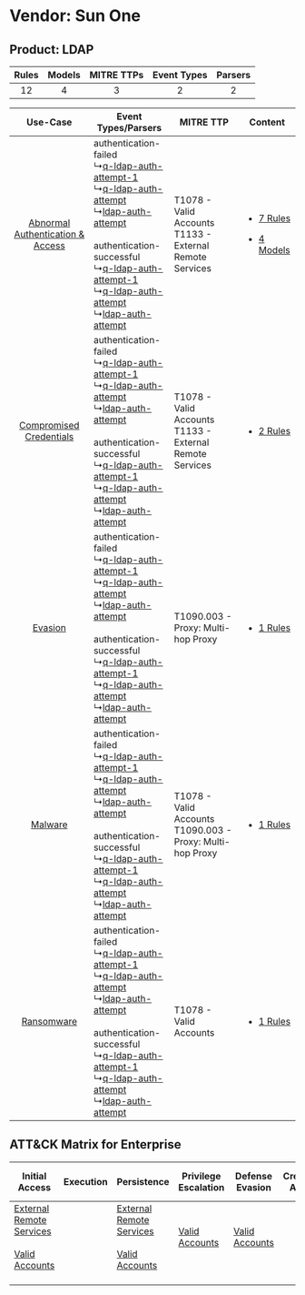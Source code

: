 Vendor: Sun One
===============
Product: LDAP
-------------
| Rules | Models | MITRE TTPs | Event Types | Parsers |
|:-----:|:------:|:----------:|:-----------:|:-------:|
|  12   |   4    |     3      |      2      |    2    |

|    Use-Case    | Event Types/Parsers    | MITRE TTP    | Content    |
|:----:| ---- | ---- | ---- |
| [Abnormal Authentication & Access](../../../UseCases/uc_abnormal_authentication_&_access.md) |  authentication-failed<br> ↳[q-ldap-auth-attempt-1](Ps/pC_qldapauthattempt1.md)<br> ↳[q-ldap-auth-attempt](Ps/pC_qldapauthattempt.md)<br> ↳[ldap-auth-attempt](Ps/pC_ldapauthattempt.md)<br><br> authentication-successful<br> ↳[q-ldap-auth-attempt-1](Ps/pC_qldapauthattempt1.md)<br> ↳[q-ldap-auth-attempt](Ps/pC_qldapauthattempt.md)<br> ↳[ldap-auth-attempt](Ps/pC_ldapauthattempt.md)<br> | T1078 - Valid Accounts<br>T1133 - External Remote Services<br>   | [<ul><li>7 Rules</li></ul><ul><li>4 Models</li></ul>](RM/r_m_sun_one_ldap_Abnormal_Authentication_&_Access.md) |
|          [Compromised Credentials](../../../UseCases/uc_compromised_credentials.md)          |  authentication-failed<br> ↳[q-ldap-auth-attempt-1](Ps/pC_qldapauthattempt1.md)<br> ↳[q-ldap-auth-attempt](Ps/pC_qldapauthattempt.md)<br> ↳[ldap-auth-attempt](Ps/pC_ldapauthattempt.md)<br><br> authentication-successful<br> ↳[q-ldap-auth-attempt-1](Ps/pC_qldapauthattempt1.md)<br> ↳[q-ldap-auth-attempt](Ps/pC_qldapauthattempt.md)<br> ↳[ldap-auth-attempt](Ps/pC_ldapauthattempt.md)<br> | T1078 - Valid Accounts<br>T1133 - External Remote Services<br>   | [<ul><li>2 Rules</li></ul>](RM/r_m_sun_one_ldap_Compromised_Credentials.md)    |
|    [Evasion](../../../UseCases/uc_evasion.md)    |  authentication-failed<br> ↳[q-ldap-auth-attempt-1](Ps/pC_qldapauthattempt1.md)<br> ↳[q-ldap-auth-attempt](Ps/pC_qldapauthattempt.md)<br> ↳[ldap-auth-attempt](Ps/pC_ldapauthattempt.md)<br><br> authentication-successful<br> ↳[q-ldap-auth-attempt-1](Ps/pC_qldapauthattempt1.md)<br> ↳[q-ldap-auth-attempt](Ps/pC_qldapauthattempt.md)<br> ↳[ldap-auth-attempt](Ps/pC_ldapauthattempt.md)<br> | T1090.003 - Proxy: Multi-hop Proxy<br>    | [<ul><li>1 Rules</li></ul>](RM/r_m_sun_one_ldap_Evasion.md)    |
|    [Malware](../../../UseCases/uc_malware.md)    |  authentication-failed<br> ↳[q-ldap-auth-attempt-1](Ps/pC_qldapauthattempt1.md)<br> ↳[q-ldap-auth-attempt](Ps/pC_qldapauthattempt.md)<br> ↳[ldap-auth-attempt](Ps/pC_ldapauthattempt.md)<br><br> authentication-successful<br> ↳[q-ldap-auth-attempt-1](Ps/pC_qldapauthattempt1.md)<br> ↳[q-ldap-auth-attempt](Ps/pC_qldapauthattempt.md)<br> ↳[ldap-auth-attempt](Ps/pC_ldapauthattempt.md)<br> | T1078 - Valid Accounts<br>T1090.003 - Proxy: Multi-hop Proxy<br> | [<ul><li>1 Rules</li></ul>](RM/r_m_sun_one_ldap_Malware.md)    |
|    [Ransomware](../../../UseCases/uc_ransomware.md)    |  authentication-failed<br> ↳[q-ldap-auth-attempt-1](Ps/pC_qldapauthattempt1.md)<br> ↳[q-ldap-auth-attempt](Ps/pC_qldapauthattempt.md)<br> ↳[ldap-auth-attempt](Ps/pC_ldapauthattempt.md)<br><br> authentication-successful<br> ↳[q-ldap-auth-attempt-1](Ps/pC_qldapauthattempt1.md)<br> ↳[q-ldap-auth-attempt](Ps/pC_qldapauthattempt.md)<br> ↳[ldap-auth-attempt](Ps/pC_ldapauthattempt.md)<br> | T1078 - Valid Accounts<br>    | [<ul><li>1 Rules</li></ul>](RM/r_m_sun_one_ldap_Ransomware.md)    |

ATT&CK Matrix for Enterprise
----------------------------
| Initial Access                                                                                                                                   | Execution | Persistence                                                                                                                                      | Privilege Escalation                                                | Defense Evasion                                                     | Credential Access | Discovery | Lateral Movement | Collection | Command and Control                                                                                                                       | Exfiltration | Impact |
| ------------------------------------------------------------------------------------------------------------------------------------------------ | --------- | ------------------------------------------------------------------------------------------------------------------------------------------------ | ------------------------------------------------------------------- | ------------------------------------------------------------------- | ----------------- | --------- | ---------------- | ---------- | ----------------------------------------------------------------------------------------------------------------------------------------- | ------------ | ------ |
| [External Remote Services](https://attack.mitre.org/techniques/T1133)<br><br>[Valid Accounts](https://attack.mitre.org/techniques/T1078)<br><br> |           | [External Remote Services](https://attack.mitre.org/techniques/T1133)<br><br>[Valid Accounts](https://attack.mitre.org/techniques/T1078)<br><br> | [Valid Accounts](https://attack.mitre.org/techniques/T1078)<br><br> | [Valid Accounts](https://attack.mitre.org/techniques/T1078)<br><br> |                   |           |                  |            | [Proxy: Multi-hop Proxy](https://attack.mitre.org/techniques/T1090/003)<br><br>[Proxy](https://attack.mitre.org/techniques/T1090)<br><br> |              |        |